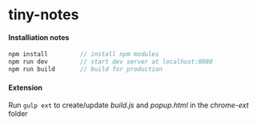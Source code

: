 # tiny-notes


#### Installiation notes
```javascript
npm install         // install npm modules
npm run dev         // start dev server at localhost:8080
npm run build       // build for production
```

#### Extension
Run `gulp ext` to create/update *build.js* and *popup.html* in the *chrome-ext* folder
